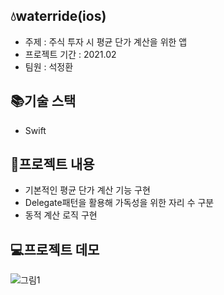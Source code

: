 ## 💧waterride(ios)

- 주제 : 주식 투자 시 평균 단가 계산을 위한 앱
- 프로젝트 기간 : 2021.02
- 팀원 : 석정환

## 📚기술 스택
- Swift

## 📝프로젝트 내용
- 기본적인 평균 단가 계산 기능 구현
- Delegate패턴을 활용해 가독성을 위한 자리 수 구분
- 동적 계산 로직 구현

## 💻프로젝트 데모
![그림1](https://user-images.githubusercontent.com/54879572/109278344-c5c04000-785b-11eb-873e-c156e65a4be1.gif)
